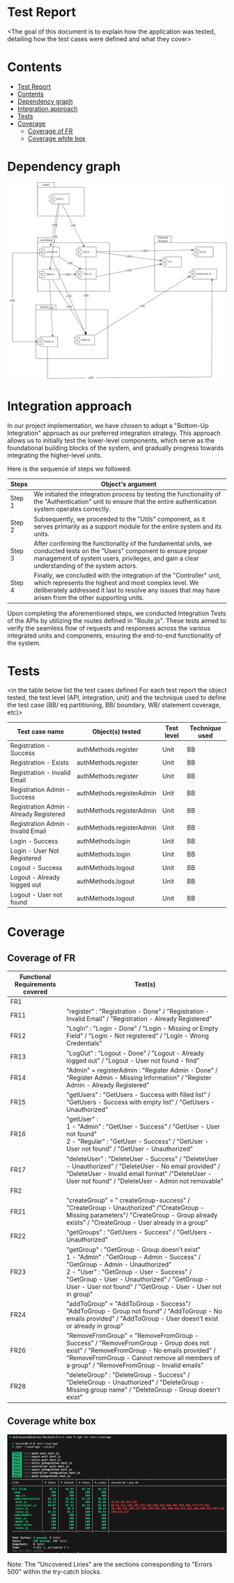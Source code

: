 <link rel="stylesheet" type="text/css" media="all" href="./markdownStyle.css" />

# Test Report

<The goal of this document is to explain how the application was tested, detailing how the test cases were defined and what they cover>

# Contents

- [Test Report](#test-report)
- [Contents](#contents)
- [Dependency graph](#dependency-graph)
- [Integration approach](#integration-approach)
- [Tests](#tests)
- [Coverage](#coverage)
  - [Coverage of FR](#coverage-of-fr)
  - [Coverage white box](#coverage-white-box)

# Dependency graph

![ReportImages](assets/Images/dependency%20graph2.png)

# Integration approach

In our project implementation, we have chosen to adopt a "Bottom-Up Integration" approach as our preferred integration strategy. This approach allows us to initially test the lower-level components, which serve as the foundational building blocks of the system, and gradually progress towards integrating the higher-level units.

Here is the sequence of steps we followed:

| Steps  | Object's argument                                                                                                                                                                                                                       |
| ------ | --------------------------------------------------------------------------------------------------------------------------------------------------------------------------------------------------------------------------------------- |
| Step 1 | We initiated the integration process by testing the functionality of the "Authentication" unit to ensure that the entire authentication system operates correctly.                                                                      |
| Step 2 | Subsequently, we proceeded to the "Utils" component, as it serves primarily as a support module for the entire system and its units.                                                                                                    |
| Step 3 | After confirming the functionality of the fundamental units, we conducted tests on the "Users" component to ensure proper management of system users, privileges, and gain a clear understanding of the system actors.                  |
| Step 4 | Finally, we concluded with the integration of the "Controller" unit, which represents the highest and most complex level. We deliberately addressed it last to resolve any issues that may have arisen from the other supporting units. |

Upon completing the aforementioned steps, we conducted Integration Tests of the APIs by utilizing the routes defined in "Route.js". These tests aimed to verify the seamless flow of requests and responses across the various integrated units and components, ensuring the end-to-end functionality of the system.

# Tests

<in the table below list the test cases defined For each test report the object tested, the test level (API, integration, unit) and the technique used to define the test case (BB/ eq partitioning, BB/ boundary, WB/ statement coverage, etc)> <split the table if needed>

| Test case name | Object(s) tested | Test level | Technique used |
| -------------- | ---------------- | ---------- | -------------- |
|Registration - Success|authMethods.register|Unit|BB|
|Registration - Exists|authMethods.register|Unit|BB|
|Registration - Invalid Email|authMethods.register|Unit|BB|
|Registration Admin - Success| authMethods.registerAdmin|Unit|BB|
|Registration Admin - Already Registered|authMethods.registerAdmin|Unit|BB|
|Registration Admin - Invalid Email| authMethods.registerAdmin|Unit|BB|
|Login - Success|authMethods.login|Unit|BB|
|Login - User Not Registered|authMethods.login|Unit|BB|
|Logout - Success|authMethods.logout|Unit|BB|
|Logout - Already logged out|authMethods.logout|Unit|BB|
|Logout - User not found|authMethods.logout|Unit|BB|


# Coverage

## Coverage of FR

| Functional Requirements covered | Test(s) |
| ------------------------------- | ----------- |
| FR1 | |  
| FR11 |  "register" : "Registration - Done" / "Registration - Invalid Email" / "Registration - Already Registered" |
| FR12 | "LogIn" : "Login - Done" / "Login - Missing or Empty Field" / "Login - Not registered" / "Login - Wrong Credentials" |
| FR13 | "LogOut" : "Logout - Done" / "Logout - Already logged out" / "Logout - User not found - find" |
|FR14 |"Admin" = registerAdmin : "Register Admin - Done" / "Register Admin - Missing Information" / "Register Admin - Already Registered"|
|FR15 |"getUsers" : "GetUsers - Success with filled list" / "GetUsers - Success with empty list" / "GetUsers - Unauthorized" |
|FR16 | "getUser" : <br> 1 - "Admin" : "GetUser - Success" / "GetUser - User not found" <br> 2 - "Regular" : "GetUser - Success" / "GetUser - User not found" / "GetUser - Unauthorized"|
|FR17 | "deleteUser" : "DeleteUser - Success" / "DeleteUser - Unauthorized" / "DeleteUser - No email provided" / "DeleteUser - Invalid email format" /"DeleteUser - User not found" / "DeleteUser - Admin not removable"|
| FR2 | |  
| FR21 | "createGroup" = " createGroup-success" / "CreateGroup - Unauthorized" /"CreateGroup - Missing parameters"/ "CreateGroup - Group already exists" / "CreateGroup - User already in a group" | 
|FR22 |"getGroups" : "GetUsers - Success" / "GetUsers - Unauthorized" |
|FR23 |"getGroup" : "GetGroup - Group doesn't exist" <br> 1 - "Admin" : "GetGroup - Admin - Success" / "GetGroup - Admin - Unauthorized" <br> 2 - "User" : "GetGroup - User - Success" / "GetGroup - User - Unauthorized" / "GetGroup - User - User not found" / "GetGroup - User - User not in group"  | 
| FR24 | "addToGroup" = "AddToGroup - Success"/ "AddToGroup - Group not found" / "AddToGroup - No emails provided" / "AddToGroup - User doesn't exist or already in group" | 
| FR26 |"RemoveFromGroup" = "RemoveFromGroup - Success" / "RemoveFromGroup - Group does not exist" / "RemoveFromGroup - No emails provided" / "RemoveFromGroup - Cannot remove all members of a group" / "RemoveFromGroup - Invalid emails"  |     
| FR28 | "deleteGroup" : "DeleteGroup - Success" / "DeleteGroup - Unauthorized" / "DeleteGroup - Missing group name" / "DeleteGroup - Group doesn't exist" |



## Coverage white box

![ReportImages](assets/Images/CoverageScreen.png)

Note:
The "Uncovered Lines" are the sections corresponding to "Errors 500" within the try-catch blocks.
